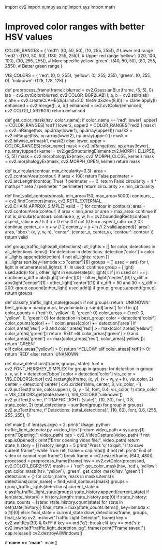 import cv2
import numpy as np
import sys
import math

# Improved color ranges with better HSV values
COLOR_RANGES = {
    'red1':   ((0, 50, 50),   (10, 255, 255)),    # Lower red range
    'red2':   ((170, 50, 50), (180, 255, 255)),   # Upper red range
    'yellow': ((20, 100, 100), (30, 255, 255)),   # More specific yellow
    'green':  ((40, 50, 50),   (80, 255, 255)),   # Better green range
}

VIS_COLORS = {
 'red': (0, 0, 255),
 'yellow': (0, 255, 255), 
 'green': (0, 255, 0),
 'unknown': (128, 128, 128)
}

def preprocess_frame(frame):
 blurred = cv2.GaussianBlur(frame, (5, 5), 0)
 lab = cv2.cvtColor(blurred, cv2.COLOR_BGR2LAB)
 l, a, b = cv2.split(lab)
 clahe = cv2.createCLAHE(clipLimit=2.0, tileGridSize=(8,8))
 l = clahe.apply(l)
 enhanced = cv2.merge([l, a, b])
 enhanced = cv2.cvtColor(enhanced, cv2.COLOR_LAB2BGR)
 return enhanced

def get_color_mask(hsv, color_name):
 if color_name == 'red':
  lower1, upper1 = COLOR_RANGES['red1']
  lower2, upper2 = COLOR_RANGES['red2']
  mask1 = cv2.inRange(hsv, np.array(lower1), np.array(upper1))
  mask2 = cv2.inRange(hsv, np.array(lower2), np.array(upper2))
  mask = cv2.bitwise_or(mask1, mask2)
 else:
  lower, upper = COLOR_RANGES[color_name]
  mask = cv2.inRange(hsv, np.array(lower), np.array(upper))
 kernel = cv2.getStructuringElement(cv2.MORPH_ELLIPSE, (5, 5))
 mask = cv2.morphologyEx(mask, cv2.MORPH_CLOSE, kernel)
 mask = cv2.morphologyEx(mask, cv2.MORPH_OPEN, kernel)
 return mask

def is_circular(contour, min_circularity=0.3):
 area = cv2.contourArea(contour)
 if area < 100:
  return False
 perimeter = cv2.arcLength(contour, True)
 if perimeter == 0:
  return False
 circularity = 4 * math.pi * area / (perimeter * perimeter)
 return circularity >= min_circularity

def find_valid_contours(mask, min_area=150, max_area=5000):
 contours, _ = cv2.findContours(mask, cv2.RETR_EXTERNAL, cv2.CHAIN_APPROX_SIMPLE)
 valid = []
 for contour in contours:
  area = cv2.contourArea(contour)
  if area < min_area or area > max_area:
   continue
  if not is_circular(contour):
   continue
  x, y, w, h = cv2.boundingRect(contour)
  aspect_ratio = w / h if h > 0 else 0
  if not (0.5 <= aspect_ratio <= 2.0):
   continue
  center_x = x + w // 2
  center_y = y + h // 2
  valid.append({
   'area': area,
   'bbox': (x, y, w, h),
   'center': (center_x, center_y),
   'contour': contour
  })
 return valid

def group_traffic_lights(all_detections):
 all_lights = []
 for color, detections in all_detections.items():
  for detection in detections:
   detection['color'] = color
   all_lights.append(detection)
 if not all_lights:
  return []
 all_lights.sort(key=lambda x: x['center'][1])
 groups = []
 used = set()
 for i, light in enumerate(all_lights):
  if i in used:
   continue
  group = [light]
  used.add(i)
  for j, other_light in enumerate(all_lights):
   if j in used or i == j:
    continue
   x_diff = abs(light['center'][0] - other_light['center'][0])
   y_diff = abs(light['center'][1] - other_light['center'][1])
   if x_diff < 50 and 30 < y_diff < 200:
    group.append(other_light)
    used.add(j)
  if group:
   groups.append(group)
 return groups

def classify_traffic_light_state(groups):
 if not groups:
  return 'UNKNOWN'
 best_group = max(groups, key=lambda g: sum(d['area'] for d in g))
 color_counts = {'red': 0, 'yellow': 0, 'green': 0}
 color_areas = {'red': 0, 'yellow': 0, 'green': 0}
 for detection in best_group:
  color = detection['color']
  color_counts[color] += 1
  color_areas[color] += detection['area']
 if color_areas['red'] > 0 and color_areas['red'] >= max(color_areas['yellow'], color_areas['green']):
  return 'RED'
 elif color_areas['green'] > 0 and color_areas['green'] >= max(color_areas['red'], color_areas['yellow']):
  return 'GREEN'  
 elif color_areas['yellow'] > 0:
  return 'YELLOW'
 elif color_areas['red'] > 0:
  return 'RED'
 else:
  return 'UNKNOWN'

def draw_detections(frame, groups, state):
 font = cv2.FONT_HERSHEY_SIMPLEX
 for group in groups:
  for detection in group:
   x, y, w, h = detection['bbox']
   color = detection['color']
   vis_color = VIS_COLORS[color]
   cv2.rectangle(frame, (x, y), (x + w, y + h), vis_color, 2)
   center = detection['center']
   cv2.circle(frame, center, 3, vis_color, -1)
   cv2.putText(frame, color.upper(), (x, y - 5), font, 0.4, vis_color, 1)
 state_color = VIS_COLORS.get(state.lower(), VIS_COLORS['unknown'])
 cv2.putText(frame, f"TRAFFIC LIGHT: {state}", (10, 30), font, 0.8, state_color, 2)
 total_detections = sum(len(group) for group in groups)
 cv2.putText(frame, f"Detections: {total_detections}", (10, 60), font, 0.6, (255, 255, 255), 1)

def main():
 if len(sys.argv) < 2:
  print("Usage: python traffic_light_detector.py <video_file>")
  return
 video_path = sys.argv[1]
 print("Opening:", video_path)
 cap = cv2.VideoCapture(video_path)
 if not cap.isOpened():
  print("Error opening video file:", video_path)
  return
 state_history = []
 history_length = 5
 print("Press 'q' to quit, 's' to save current frame")
 while True:
  ret, frame = cap.read()
  if not ret:
   print("End of video or cannot read frame")
   break
  frame = cv2.resize(frame, (640, 480))
  processed = preprocess_frame(frame)
  hsv = cv2.cvtColor(processed, cv2.COLOR_BGR2HSV)
  masks = {
   'red': get_color_mask(hsv, 'red'),
   'yellow': get_color_mask(hsv, 'yellow'),
   'green': get_color_mask(hsv, 'green')
  }
  detections = {}
  for color_name, mask in masks.items():
   detections[color_name] = find_valid_contours(mask)
  groups = group_traffic_lights(detections)
  current_state = classify_traffic_light_state(groups)
  state_history.append(current_state)
  if len(state_history) > history_length:
   state_history.pop(0)
  if state_history:
   state_counts = {state: state_history.count(state) for state in set(state_history)}
   final_state = max(state_counts.items(), key=lambda x: x[1])[0]
  else:
   final_state = current_state
  draw_detections(frame, groups, final_state)
  cv2.imshow("Traffic Light Detector", frame)
  key = cv2.waitKey(30) & 0xFF
  if key == ord('q'):
   break
  elif key == ord('s'):
   cv2.imwrite(f"traffic_light_detection.jpg", frame)
   print("Frame saved!")
 cap.release()
 cv2.destroyAllWindows()

if __name__ == "__main__":
 main()
